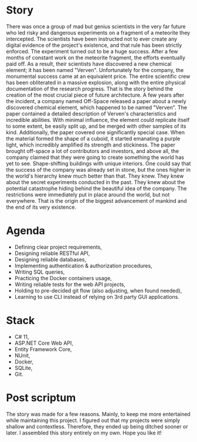 # Story

There was once a group of mad but genius scientists in the very far future who led risky and dangerous experiments on a fragment of a meteorite they intercepted. The scientists have been instructed not to ever create any digital evidence of the project's existence, and that rule has been strictly enforced. The experiment turned out to be a huge success. After a few months of constant work on the meteorite fragment, the efforts eventually paid off. As a result, their scientists have discovered a new chemical element; it has been named "Verven". Unfortunately for the company, the monumental success came at an equivalent price. The entire scientific crew has been obliterated in a massive explosion, along with the entire physical documentation of the research progress. That is the story behind the creation of the most crucial piece of future architecture. A few years after the incident, a company named Off-Space released a paper about a newly discovered chemical element, which happened to be named "Verven". The paper contained a detailed description of Verven's characteristics and incredible abilities. With minimal influence, the element could replicate itself to some extent, be easily split up, and be merged with other samples of its kind. Additionally, the paper covered one significantly special case. When the material formed the shape of a cuboid, it started emanating a purple light, which incredibly amplified its strength and stickiness. The paper brought off-space a lot of contributors and investors, and above all, the company claimed that they were going to create something the world has yet to see. Shape-shifting buildings with unique interiors. One could say that the success of the company was already set in stone, but the ones higher in the world's hierarchy knew much better than that. They knew. They knew about the secret experiments conducted in the past. They knew about the potential catastrophe hiding behind the beautiful idea of the company. The restrictions were immediately put in place around the world, but not everywhere. That is the origin of the biggest advancement of mankind and the end of its very existence.

# Agenda

<ul>
  <li>Defining clear project requirements,</li>
  <li>Designing reliable RESTful API,</li>
  <li>Designing reliable databases,</li>
  <li>Implementing authentication & authorization procedures,</li>
  <li>Writing SQL queries,</li>
  <li>Practicing the Docker containers usage,</li>
  <li>Writing reliable tests for the web API projects,</li>
  <li>Holding to pre-decided git flow (also adjusting, when found needed),</li>
  <li>Learning to use CLI instead of relying on 3rd party GUI applications.</li>
</ul>

# Stack

<ul>
  <li>C# 11,</li>
  <li>ASP.NET Core Web API,</li>
  <li>Entity Framework Core,</li>
  <li>NUnit,</li>
  <li>Docker,</li>
  <li>SQLite,</li>
  <li>Git.</li>
</ul>

# Post scriptum

The story was made for a few reasons. Mainly, to keep me more entertained while maintaining this project. I figured out that my projects were simply shallow and contextless. Therefore, they ended up being ditched sooner or later. I assembled this story entirely on my own. Hope you like it!
